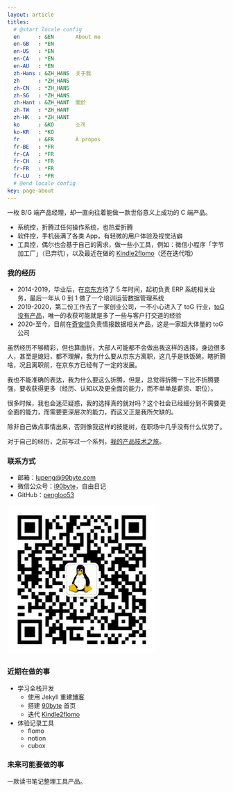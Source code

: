 ```yaml
---
layout: article
titles:
  # @start locale config
  en      : &EN       About me
  en-GB   : *EN
  en-US   : *EN
  en-CA   : *EN
  en-AU   : *EN
  zh-Hans : &ZH_HANS  关于我
  zh      : *ZH_HANS
  zh-CN   : *ZH_HANS
  zh-SG   : *ZH_HANS
  zh-Hant : &ZH_HANT  關於
  zh-TW   : *ZH_HANT
  zh-HK   : *ZH_HANT
  ko      : &KO       소개
  ko-KR   : *KO
  fr      : &FR       À propos
  fr-BE   : *FR
  fr-CA   : *FR
  fr-CH   : *FR
  fr-FR   : *FR
  fr-LU   : *FR
  # @end locale config
key: page-about
---
```


一枚 B/G 端产品经理，却一直向往着能做一款世俗意义上成功的 C 端产品。

- 系统控，折腾过任何操作系统，也热爱折腾
- 软件控，手机装满了各类 App，有轻微的用户体验及视觉洁癖
- 工具控，偶尔也会基于自己的需求，做一些小工具，例如：微信小程序「字节加工厂」（已弃坑），以及最近在做的 [Kindle2flomo](http://kindle2flomo.90byte.com/index.html)（还在迭代哦）

### 我的经历

- 2014-2019，毕业后，在[京东方](https://boe.com/)待了 5 年时间，起初负责 ERP 系统相关业务，最后一年从 0 到 1 做了一个培训运营数据管理系统
- 2019-2020，第二份工作去了一家创业公司，一不小心进入了 toG 行业，[toG 没有产品](https://iamlupeng.com/archive.html?tag=toG)，唯一的收获可能就是多了一些与客户打交道的经验
- 2020-至今，目前在[奇安信](https://www.qianxin.com/)负责情报数据相关产品，这是一家超大体量的 toG 公司

虽然经历不够精彩，但也算曲折，大部人可能都不会做出我这样的选择，身边很多人，甚至是媳妇，都不理解，我为什么要从京东方离职，这几乎是铁饭碗，瞎折腾啥，况且离职前，在京东方已经有了一定的发展。

我也不能准确的表达，我为什么要这么折腾，但是，总觉得折腾一下比不折腾要强，要收获得更多（经历、认知以及更全面的能力，而不单单是薪资、职位）。

很多时候，我也会迷茫疑惑，我的选择真的就对吗？这个社会已经细分到不需要更全面的能力，而需要更深层次的能力，而这又正是我所欠缺的。

除非自己做点事情出来，否则像我这样的技能树，在职场中几乎没有什么优势了。

对于自己的经历，之前写过一个系列，[我的产品技术之旅](https://mp.weixin.qq.com/mp/appmsgalbum?__biz=MjM5MDQ4NjUwMg==&action=getalbum&album_id=1337905242612269057&scene=173&subscene=10000&sessionid=0&enterid=1635909369&from_msgid=2649197686&from_itemidx=1&count=3&nolastread=1#wechat_redirect)。

### 联系方式

- 邮箱：lupeng@90byte.com
- 微信公众号：[i90byte](http://mp.weixin.qq.com/s?__biz=MjM5MDQ4NjUwMg==&mid=2649198549&idx=1&sn=632d4d005ec3efa9b7400bbca5a2a60c&chksm=be57355c8920bc4af1487ee4c648e97ed191838927215b4f7aa833654c1644e82441406563ec#rd)，自由日记
- GitHub：[pengloo53](https://github.com/pengloo53)

![](/assets/images/wechat.jpg)

### 近期在做的事

- 学习全栈开发
  - 使用 Jekyll 重建[博客](https://iamlupeng.com)
  - 搭建 [90byte](https://www.90byte.com) 首页
  - 迭代 [Kindle2flomo](http://kindle2flomo.90byte.com/index.html)
- 体验记录工具
  - flomo
  - notion
  - cubox

### 未来可能要做的事

一款读书笔记整理工具产品。
